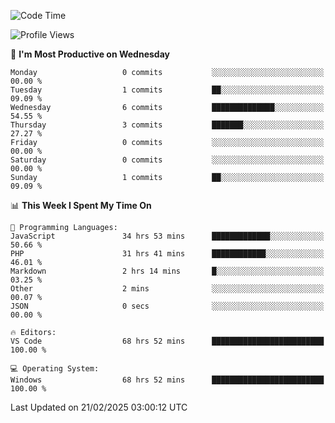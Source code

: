 <!--START_SECTION:waka-->
![Code Time](http://img.shields.io/badge/Code%20Time-4%2C151%20hrs%2012%20mins-blue)

![Profile Views](http://img.shields.io/badge/Profile%20Views-0-blue)

📅 **I'm Most Productive on Wednesday** 

```text
Monday                   0 commits           ░░░░░░░░░░░░░░░░░░░░░░░░░   00.00 % 
Tuesday                  1 commits           ██░░░░░░░░░░░░░░░░░░░░░░░   09.09 % 
Wednesday                6 commits           ██████████████░░░░░░░░░░░   54.55 % 
Thursday                 3 commits           ███████░░░░░░░░░░░░░░░░░░   27.27 % 
Friday                   0 commits           ░░░░░░░░░░░░░░░░░░░░░░░░░   00.00 % 
Saturday                 0 commits           ░░░░░░░░░░░░░░░░░░░░░░░░░   00.00 % 
Sunday                   1 commits           ██░░░░░░░░░░░░░░░░░░░░░░░   09.09 % 
```


📊 **This Week I Spent My Time On** 

```text
💬 Programming Languages: 
JavaScript               34 hrs 53 mins      █████████████░░░░░░░░░░░░   50.66 % 
PHP                      31 hrs 41 mins      ████████████░░░░░░░░░░░░░   46.01 % 
Markdown                 2 hrs 14 mins       █░░░░░░░░░░░░░░░░░░░░░░░░   03.25 % 
Other                    2 mins              ░░░░░░░░░░░░░░░░░░░░░░░░░   00.07 % 
JSON                     0 secs              ░░░░░░░░░░░░░░░░░░░░░░░░░   00.00 % 

🔥 Editors: 
VS Code                  68 hrs 52 mins      █████████████████████████   100.00 % 

💻 Operating System: 
Windows                  68 hrs 52 mins      █████████████████████████   100.00 % 
```


 Last Updated on 21/02/2025 03:00:12 UTC
<!--END_SECTION:waka-->
